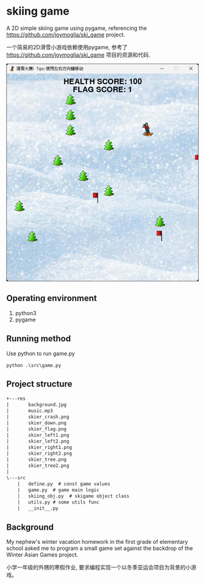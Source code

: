 # skiing game
A 2D simple skiing game using pygame, referencing the https://github.com/joymoglia/ski_game project.

一个简易的2D滑雪小游戏依赖使用pygame, 参考了 https://github.com/joymoglia/ski_game 项目的资源和代码.

![skigame](./res/image.png)

## Operating environment

1. python3
2. pygame

## Running method

Use python to run game.py

```shell
python .\src\game.py
```

## Project structure

```shell
+---res
|       background.jpg
|       music.mp3
|       skier_crash.png
|       skier_down.png
|       skier_flag.png
|       skier_left1.png
|       skier_left2.png
|       skier_right1.png
|       skier_right2.png
|       skier_tree.png
|       skier_tree2.png
|
\---src
    |   define.py  # const game values
    |   game.py  # game main logic
    |   skiing_obj.py  # skigame object class
    |   utils.py # some utils func
    |   __init__.py
```

## Background

My nephew's winter vacation homework in the first grade of elementary school asked me to program a small game set against the backdrop of the Winter Asian Games project.

小学一年级的外甥的寒假作业, 要求编程实现一个以冬季亚运会项目为背景的小游戏。
